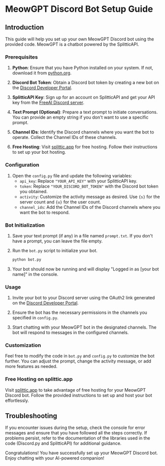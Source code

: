 # MeowGPT Discord Bot Setup Guide

## Introduction

This guide will help you set up your own MeowGPT Discord bot using the provided code. MeowGPT is a chatbot powered by the SplitticAPI.

### Prerequisites

1. **Python**: Ensure that you have Python installed on your system. If not, download it from [python.org](https://www.python.org/downloads/).

2. **Discord Bot Token**: Obtain a Discord bot token by creating a new bot on the [Discord Developer Portal](https://discord.com/developers/applications).

3. **SplitticAPI Key**: Sign up for an account on SplitticAPI and get your API key from the [FreeAI Discord server](https://discord.gg/W4bwWX3HJx).

4. **Text Prompt (Optional)**: Prepare a text prompt to initiate conversations. You can provide an empty string if you don't want to use a specific prompt.

5. **Channel IDs**: Identify the Discord channels where you want the bot to operate. Collect the Channel IDs of these channels.

6. **Free Hosting**: Visit [splittic.app](https://splittic.app) for free hosting. Follow their instructions to set up your bot hosting.

### Configuration

1. Open the `config.py` file and update the following variables:
    - `api_key`: Replace `"YOUR_API_KEY"` with your SplitticAPI key.
    - `token`: Replace `"YOUR_DISCORD_BOT_TOKEN"` with the Discord bot token you obtained.
    - `activity`: Customize the activity message as desired. Use `{s}` for the server count and `{u}` for the user count.
    - `channel_ids`: Add the Channel IDs of the Discord channels where you want the bot to respond.

### Bot Initialization

1. Save your text prompt (if any) in a file named `prompt.txt`. If you don't have a prompt, you can leave the file empty.

2. Run the `bot.py` script to initialize your bot.

    ```bash
    python bot.py
    ```

3. Your bot should now be running and will display "Logged in as [your bot name]" in the console.

### Usage

1. Invite your bot to your Discord server using the OAuth2 link generated on the [Discord Developer Portal](https://discord.com/developers/applications).

2. Ensure the bot has the necessary permissions in the channels you specified in `config.py`.

3. Start chatting with your MeowGPT bot in the designated channels. The bot will respond to messages in the configured channels.

### Customization

Feel free to modify the code in `bot.py` and `config.py` to customize the bot further. You can adjust the prompt, change the activity message, or add more features as needed.

### Free Hosting on splittic.app

Visit [splittic.app](https://splittic.app) to take advantage of free hosting for your MeowGPT Discord bot. Follow the provided instructions to set up and host your bot effortlessly.

## Troubleshooting

If you encounter issues during the setup, check the console for error messages and ensure that you have followed all the steps correctly. If problems persist, refer to the documentation of the libraries used in the code (Discord.py and SplitticAPI) for additional guidance.

Congratulations! You have successfully set up your MeowGPT Discord bot. Enjoy chatting with your AI-powered companion!
